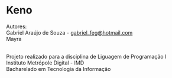 # Keno

Autores: <br/>
Gabriel Araújo de Souza - gabriel_feg@hotmail.com <br/>
Mayra <br/> <br/>

Projeto realizado para a disciplina de Liguagem de Programação I <br/>
Instituto Metrópole Digital - IMD <br/>
Bacharelado em Tecnologia da Informação <br/>
